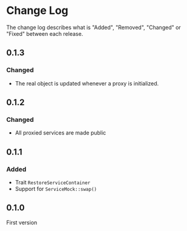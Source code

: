# Change Log

The change log describes what is "Added", "Removed", "Changed" or "Fixed" between each release.

## 0.1.3

### Changed

- The real object is updated whenever a proxy is initialized.

## 0.1.2

### Changed

- All proxied services are made public

## 0.1.1

### Added

- Trait `RestoreServiceContainer`
- Support for `ServiceMock::swap()`

## 0.1.0

First version
